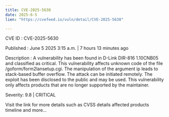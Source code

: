 ```yaml
---
title: CVE-2025-5630
date: 2025-6-5
lien: "https://cvefeed.io/vuln/detail/CVE-2025-5630"

---
```


CVE ID : CVE-2025-5630

Published :  June 5
2025
3:15 a.m. | 7 hours
13 minutes ago

Description : A vulnerability has been found in D-Link DIR-816 1.10CNB05 and classified as critical. This vulnerability affects unknown code of the file /goform/form2lansetup.cgi. The manipulation of the argument ip leads to stack-based buffer overflow. The attack can be initiated remotely. The exploit has been disclosed to the public and may be used. This vulnerability only affects products that are no longer supported by the maintainer.

Severity: 9.8 | CRITICAL

Visit the link for more details
such as CVSS details
affected products
timeline
and more...
